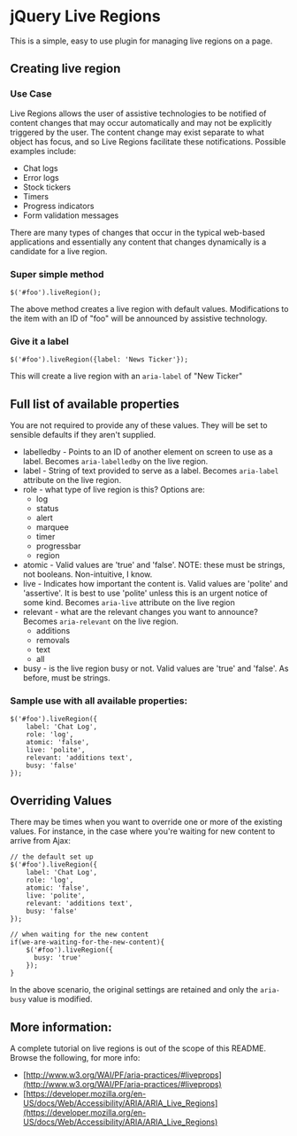 # jQuery Live Regions
This is a simple, easy to use plugin for managing live regions on a page.

## Creating live region
### Use Case
Live Regions allows the user of assistive technologies to be notified of content changes that may occur automatically and may not be explicitly triggered by the user. The content change may exist separate to what object has focus, and so Live Regions facilitate these notifications. Possible examples include:

* Chat logs
* Error logs
* Stock tickers
* Timers
* Progress indicators
* Form validation messages

There are many types of changes that occur in the typical web-based applications and essentially any content that changes dynamically is a candidate for a live region.


### Super simple method
```$('#foo').liveRegion();```

The above method creates a live region with default values. Modifications to the item with an ID of "foo" will be announced by assistive technology.

### Give it a label
```$('#foo').liveRegion({label: 'News Ticker'});```

This will create a live region with an ```aria-label``` of "New Ticker"

## Full list of available properties
You are not required to provide any of these values. They will be set to sensible defaults if they aren't supplied.

* labelledby - Points to an ID of another element on screen to use as a label. Becomes ```aria-labelledby``` on the live region.
* label - String of text provided to serve as a label. Becomes ```aria-label``` attribute on the live region.
* role - what type of live region is this? Options are:
  * log
  * status
  * alert
  * marquee
  * timer
  * progressbar
  * region
* atomic - Valid values are 'true' and 'false'. NOTE: these must be strings, not booleans. Non-intuitive, I know.
* live - Indicates how important the content is. Valid values are 'polite' and 'assertive'. It is best to use 'polite' unless this is an urgent notice of some kind. Becomes ```aria-live``` attribute on the live region
* relevant - what are the relevant changes you want to announce? Becomes ```aria-relevant``` on the live region.
  * additions
  * removals
  * text
  * all
* busy - is the live region busy or not. Valid values are 'true' and 'false'. As before, must be strings.

### Sample use with all available properties:

```
$('#foo').liveRegion({
    label: 'Chat Log',
    role: 'log',
    atomic: 'false',
    live: 'polite',
    relevant: 'additions text',
    busy: 'false'
});

```

## Overriding Values
There may be times when you want to override one or more of the existing values.  For instance, in the case where you're waiting for new content to arrive from Ajax:

```
// the default set up
$('#foo').liveRegion({
    label: 'Chat Log',
    role: 'log',
    atomic: 'false',
    live: 'polite',
    relevant: 'additions text',
    busy: 'false'
});

// when waiting for the new content
if(we-are-waiting-for-the-new-content){
	$('#foo').liveRegion({ 
	  busy: 'true'
	});
}

```

In the above scenario, the original settings are retained and only the ```aria-busy``` value is modified.


## More information:

A complete tutorial on live regions is out of the scope of this README.  Browse the following, for more info:

* [http://www.w3.org/WAI/PF/aria-practices/#liveprops](http://www.w3.org/WAI/PF/aria-practices/#liveprops)
* [https://developer.mozilla.org/en-US/docs/Web/Accessibility/ARIA/ARIA_Live_Regions](https://developer.mozilla.org/en-US/docs/Web/Accessibility/ARIA/ARIA_Live_Regions)